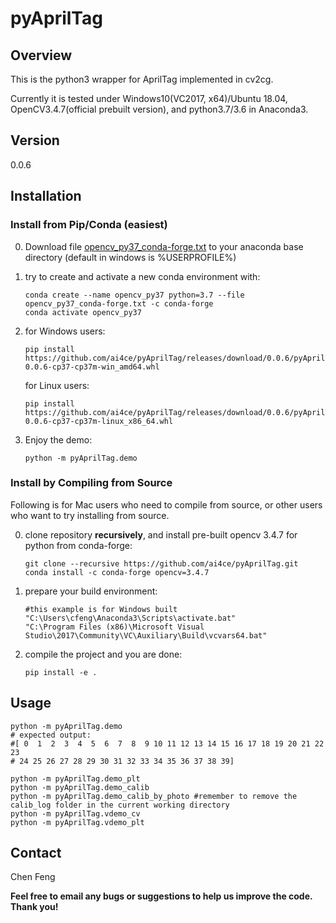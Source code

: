 pyAprilTag
==========

Overview
--------

This is the python3 wrapper for AprilTag implemented in cv2cg.

Currently it is tested under Windows10(VC2017, x64)/Ubuntu 18.04, OpenCV3.4.7(official prebuilt version),
and python3.7/3.6 in Anaconda3.

Version
-------

0.0.6

Installation
------------

### Install from Pip/Conda (easiest)

0. Download file [opencv_py37_conda-forge.txt](https://github.com/ai4ce/pyAprilTag/raw/master/opencv_py37_conda-forge.txt) to your anaconda base directory (default in windows is %USERPROFILE%)
1. try to create and activate a new conda environment with:     
    ```
    conda create --name opencv_py37 python=3.7 --file opencv_py37_conda-forge.txt -c conda-forge
    conda activate opencv_py37
    ```

2. for Windows users:    
    ```
    pip install https://github.com/ai4ce/pyAprilTag/releases/download/0.0.6/pyAprilTag-0.0.6-cp37-cp37m-win_amd64.whl
    ```
    
   for Linux users:       
   ```
   pip install https://github.com/ai4ce/pyAprilTag/releases/download/0.0.6/pyAprilTag-0.0.6-cp37-cp37m-linux_x86_64.whl
   ```

3. Enjoy the demo:     
    ```
    python -m pyAprilTag.demo
    ```

### Install by Compiling from Source

Following is for Mac users who need to compile from source, or other users who want to try installing from source. 

0. clone repository **recursively**, and install pre-built opencv 3.4.7 for python from conda-forge:   
    ```
    git clone --recursive https://github.com/ai4ce/pyAprilTag.git
    conda install -c conda-forge opencv=3.4.7
    ```

1. prepare your build environment:   
    ```
    #this example is for Windows built
    "C:\Users\cfeng\Anaconda3\Scripts\activate.bat"
    "C:\Program Files (x86)\Microsoft Visual Studio\2017\Community\VC\Auxiliary\Build\vcvars64.bat"
    ```

2. compile the project and you are done:   
    ```
    pip install -e .
    ```
   
Usage
-----

```
python -m pyAprilTag.demo
# expected output:
#[ 0  1  2  3  4  5  6  7  8  9 10 11 12 13 14 15 16 17 18 19 20 21 22 23
# 24 25 26 27 28 29 30 31 32 33 34 35 36 37 38 39]

python -m pyAprilTag.demo_plt
python -m pyAprilTag.demo_calib
python -m pyAprilTag.demo_calib_by_photo #remember to remove the calib_log folder in the current working directory
python -m pyAprilTag.vdemo_cv
python -m pyAprilTag.vdemo_plt
```

Contact
-------

Chen Feng <cfeng at nyu dot edu>

**Feel free to email any bugs or suggestions to help us improve the code. Thank you!**
